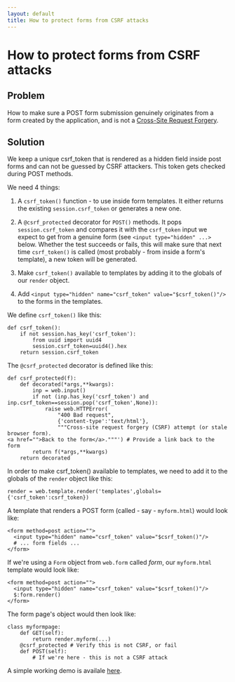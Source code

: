 ```yaml
---
layout: default
title: How to protect forms from CSRF attacks
---
```


# How to protect forms from CSRF attacks

## Problem

How to make sure a POST form submission genuinely originates from a form created by the application,
and is not a [Cross-Site Request Forgery](https://secure.wikimedia.org/wikipedia/en/wiki/Csrf).

## Solution

We keep a unique csrf_token that is rendered as a hidden field inside post forms and can not be guessed by CSRF attackers.
This token gets checked during POST methods.

We need 4 things:

1. A `csrf_token()` function - to use inside form templates. It either returns the existing `session.csrf_token` or generates a new one.

1. A `@csrf_protected` decorator for `POST()` methods. It pops `session.csrf_token` and compares it with the `csrf_token`
   input we expect to get from a genuine form (see `<input type="hidden" ...>` below.
   Whether the test succeeds or fails, this will make sure that next time `csrf_token()` is called (most probably - from
   inside a form's template), a new token will be generated.

1. Make `csrf_token()` available to templates by adding it to the globals of our `render` object.

1. Add `<input type="hidden" name="csrf_token" value="$csrf_token()"/>` to the forms in the templates.


We define `csrf_token()` like this:

    def csrf_token():
        if not session.has_key('csrf_token'):
            from uuid import uuid4
            session.csrf_token=uuid4().hex
        return session.csrf_token

The `@csrf_protected` decorator is defined like this:

    def csrf_protected(f):
        def decorated(*args,**kwargs):
            inp = web.input()
            if not (inp.has_key('csrf_token') and inp.csrf_token==session.pop('csrf_token',None)):
                raise web.HTTPError(
                    "400 Bad request",
                    {'content-type':'text/html'},
                    """Cross-site request forgery (CSRF) attempt (or stale browser form).
    <a href="">Back to the form</a>."""') # Provide a link back to the form
            return f(*args,**kwargs)
        return decorated

In order to make csrf_token() available to templates, we need to add it to the globals of the `render` object like this:

    render = web.template.render('templates',globals={'csrf_token':csrf_token})

A template that renders a POST form (called - say - `myform.html`) would look like:

    <form method=post action="">
      <input type="hidden" name="csrf_token" value="$csrf_token()"/>
      # ... form fields ...
    </form>

If we're using a `Form` object from `web.form` called _form_, our `myform.html` template would look like:

    <form method=post action="">
      <input type="hidden" name="csrf_token" value="$csrf_token()"/>
      $:form.render()
    </form>

The form page's object would then look like:

    class myformpage:
        def GET(self):
            return render.myform(...)
        @csrf_protected # Verify this is not CSRF, or fail
        def POST(self):
            # If we're here - this is not a CSRF attack

A simple working demo is availale [here](https://gist.github.com/857297).
